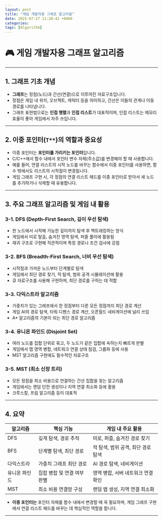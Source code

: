 ```yaml
---
layout: post
title: "게임 개발자용 그래프 알고리즘"
date: 2025-07-27 11:20:42 +0900
categories: 
tags: [Algorithm]
---
```


# 🎮 게임 개발자용 그래프 알고리즘

---

## 1. 그래프 기초 개념

* **그래프**는 정점(노드)과 간선(연결)으로 이루어진 자료구조입니다.
* 정점은 게임 내 위치, 오브젝트, 캐릭터 등을 의미하고, 간선은 이들의 관계나 이동 경로를 나타냅니다.
* 그래프 표현법으로는 **인접 행렬**과 **인접 리스트**가 대표적이며, 인접 리스트는 메모리 효율이 좋아 게임에서 자주 쓰입니다.

---

## 2. 이중 포인터(`T**`)의 역할과 중요성

* 이중 포인터는 **포인터를 가리키는 포인터**입니다.
* C/C++에서 함수 내에서 포인터 변수 자체(주소값)를 변경해야 할 때 사용합니다.
* 예를 들어, 연결 리스트의 시작 노드를 바꾸는 함수에서 이중 포인터를 사용하면, 함수 밖에서도 리스트의 시작점이 변경됩니다.
* 게임 그래프 구현 시, 각 정점의 연결 리스트 헤드를 이중 포인터로 받아서 새 노드를 추가하거나 삭제할 때 유용합니다.

---

## 3. 주요 그래프 알고리즘 및 게임 내 활용

### 3-1. DFS (Depth-First Search, 깊이 우선 탐색)

* 한 노드에서 시작해 가능한 깊이까지 탐색 후 백트래킹하는 방식
* 게임에서 미로 탈출, 숨겨진 영역 탐색, 퍼즐 풀이에 활용됨
* 재귀 구조로 구현해 직관적이며 특정 경로나 조건 검사에 강점

### 3-2. BFS (Breadth-First Search, 너비 우선 탐색)

* 시작점과 가까운 노드부터 단계별로 탐색
* 게임에서 최단 경로 찾기, 적 탐색, 범위 공격 시뮬레이션에 활용
* 큐 자료구조를 사용해 구현하며, 최단 경로를 구하는 데 적합

### 3-3. 다익스트라 알고리즘

* 가중치가 있는 그래프에서 한 정점부터 다른 모든 정점까지 최단 경로 계산
* 게임 AI의 경로 탐색, 타워 디펜스 경로 계산, 오픈월드 네비게이션에 널리 쓰임
* A\* 알고리즘의 기본이 되는 최단 경로 알고리즘

### 3-4. 유니온 파인드 (Disjoint Set)

* 여러 노드를 집합 단위로 묶고, 두 노드가 같은 집합에 속하는지 빠르게 판별
* 게임에서 맵 영역 병합, 네트워크 연결 상태 점검, 그룹화 등에 사용
* MST 알고리즘 구현에도 필수적인 자료구조

### 3-5. MST (최소 신장 트리)

* 모든 정점을 최소 비용으로 연결하는 간선 집합을 찾는 알고리즘
* 게임에서는 랜덤 던전 생성이나 지역 연결 최소화 등에 활용
* 크루스칼, 프림 알고리즘 등이 대표적

---

## 4. 요약

| 알고리즘    | 핵심 기능            | 게임 내 주요 활용            |
| ------- | ---------------- | --------------------- |
| DFS     | 깊게 탐색, 경로 추적     | 미로, 퍼즐, 숨겨진 경로 찾기     |
| BFS     | 단계별 탐색, 최단 경로    | 적 탐색, 범위 공격, 최단 경로 탐색 |
| 다익스트라   | 가중치 그래프 최단 경로    | AI 경로 탐색, 네비게이션       |
| 유니온 파인드 | 집합 병합 및 연결 여부 판별 | 영역 병합, 서버 네트워크 연결 확인  |
| MST     | 최소 비용 연결망 구성     | 랜덤 맵 생성, 지역 연결 최소화    |

* **이중 포인터는** 포인터 자체를 함수 내에서 변경할 때 꼭 필요하며, 게임 그래프 구현에서 연결 리스트 헤드를 바꾸는 데 핵심적인 역할을 합니다.

---